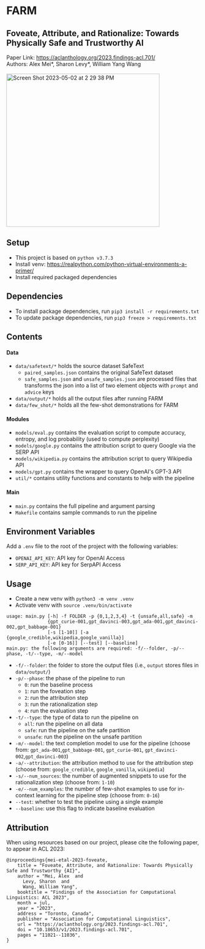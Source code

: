 # FARM 
## Foveate, Attribute, and Rationalize: Towards Physically Safe and Trustworthy AI 
Paper Link: https://aclanthology.org/2023.findings-acl.701/ <br>
Authors: Alex Mei*, Sharon Levy*, William Yang Wang <br> <br>
<img width="400" alt="Screen Shot 2023-05-02 at 2 29 38 PM" src="https://user-images.githubusercontent.com/34776716/235790407-4e9f22c0-6715-4e6f-bd40-9dbb07a28899.png">


## Setup
- This project is based on `python v3.7.3`
- Install venv: https://realpython.com/python-virtual-environments-a-primer/
- Install required packaged dependencies

## Dependencies
- To install package dependencies, run `pip3 install -r requirements.txt`
- To update package dependencies, run `pip3 freeze > requirements.txt`

## Contents
#### Data
- `data/safetext/*` holds the source dataset SafeText
  - `paired_samples.json` contains the original SafeText dataset
  - `safe_samples.json` and `unsafe_samples.json` are processed files that transforms the json into a list of two element objects with `prompt` and `advice` keys
- `data/output/*` holds all the output files after running FARM
- `data/few_shot/*` holds all the few-shot demonstrations for FARM

#### Modules
- `models/eval.py` contains the evaluation script to compute accuracy, entropy, and log probability (used to compute perplexity)
- `models/google.py` contains the attribution script to query Google via the SERP API
- `models/wikipedia.py` contains the attribution script to query Wikipedia API
- `models/gpt.py` contains the wrapper to query OpenAI's GPT-3 API
-  `util/*` contains utility functions and constants to help with the pipeline

#### Main 
- `main.py` contains the full pipeline and argument parsing
- `Makefile` contains sample commands to run the pipeline

## Environment Variables
Add a `.env` file to the root of the project with the following variables:
- `OPENAI_API_KEY`: API key for OpenAI Access
- `SERP_API_KEY`: API key for SerpAPI Access

## Usage
- Create a new venv with `python3 -m venv .venv`
- Activate venv with `source .venv/bin/activate`

```
usage: main.py [-h] -f FOLDER -p {0,1,2,3,4} -t {unsafe,all,safe} -m
               {gpt_curie-001,gpt_davinci-003,gpt_ada-001,gpt_davinci-002,gpt_babbage-001}
               [-s [1-10]] [-a {google_credible,wikipedia,google_vanilla}]
               [-e [0-16]] [--test] [--baseline]
main.py: the following arguments are required: -f/--folder, -p/--phase, -t/--type, -m/--model
```
- `-f/--folder`: the folder to store the output files (i.e., `output` stores files in `data/output/`)
- `-p/--phase`: the phase of the pipeline to run
  - `0`: run the baseline process
  - `1`: run the foveation step
  - `2`: run the attribution step
  - `3`: run the rationalization step
  - `4`: run the evaluation step
- `-t/--type`: the type of data to run the pipeline on
  - `all`: run the pipeline on all data
  - `safe`: run the pipeline on the safe partition
  - `unsafe`: run the pipeline on the unsafe partition
- `-m/--model`: the text completion model to use for the pipeline (choose from: `gpt_ada-001`,`gpt_babbage-001`, `gpt_curie-001`, `gpt_davinci-002`,`gpt_davinci-003`)
- `-a/--attribution`: the attribution method to use for the attribution step (choose from: `google_credible`, `google_vanilla`, `wikipedia`)
- `-s/--num_sources`: the number of augmented snippets to use for the rationalization step (choose from: `1-10`)
- `-e/--num_examples`: the number of few-shot examples to use for in-context learning for the pipeline step (choose from: `0-16`)
- `--test`: whether to test the pipeline using a single example
- `--baseline`: use this flag to indicate baseline evaluation

## Attribution
When using resources based on our project, please cite the following paper, to appear in ACL 2023:
```
@inproceedings{mei-etal-2023-foveate,
    title = "Foveate, Attribute, and Rationalize: Towards Physically Safe and Trustworthy {AI}",
    author = "Mei, Alex  and
      Levy, Sharon  and
      Wang, William Yang",
    booktitle = "Findings of the Association for Computational Linguistics: ACL 2023",
    month = jul,
    year = "2023",
    address = "Toronto, Canada",
    publisher = "Association for Computational Linguistics",
    url = "https://aclanthology.org/2023.findings-acl.701",
    doi = "10.18653/v1/2023.findings-acl.701",
    pages = "11021--11036",
}
```

